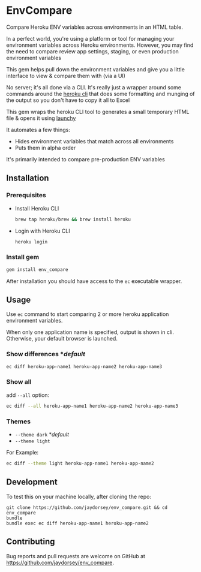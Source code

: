 # EnvCompare

Compare Heroku ENV variables across environments in an HTML
table.

In a perfect world, you're using a platform or tool for managing your
environment variables across Heroku environments. However, you may
find the need to compare review app settings, staging, or even
production environment variables

This gem helps pull down the environment variables and give you
a little interface to view & compare them with (via a UI)

No server; it's all done via a CLI. It's really just a wrapper around
some commands around the [heroku cli](https://devcenter.heroku.com/articles/heroku-cli) that does some formatting and
munging of the output so you don't have to copy it all to Excel

This gem wraps the heroku CLI tool to generates a small temporary
HTML file & opens it using [launchy](https://github.com/copiousfreetime/launchy)

It automates a few things:
- Hides environment variables that match across all environments
- Puts them in alpha order

It's primarily intended to compare pre-production ENV variables

## Installation

### Prerequisites
- Install Heroku CLI
  ```bash
  brew tap heroku/brew && brew install heroku
  ```

- Login with Heroku CLI
  ```bash
  heroku login
  ```

### Install gem
```bash
gem install env_compare
```

After installation you should have access to the `ec` executable wrapper.


## Usage
Use `ec` command to start comparing 2 or more heroku application environment variables.

When only one application name is specified, output is shown in cli. Otherwise, your default browser is launched.

### Show **differences** **default*
```bash
ec diff heroku-app-name1 heroku-app-name2 heroku-app-name3
```

### Show **all**
add `--all` option:
```bash
ec diff --all heroku-app-name1 heroku-app-name2 heroku-app-name3
```

### Themes
- `--theme dark` **default*
- `--theme light`

For Example:
```bash
ec diff --theme light heroku-app-name1 heroku-app-name2
```

## Development

To test this on your machine locally, after cloning the repo:

    git clone https://github.com/jaydorsey/env_compare.git && cd env_compare
    bundle
    bundle exec ec diff heroku-app-name1 heroku-app-name2

## Contributing

Bug reports and pull requests are welcome on GitHub at https://github.com/jaydorsey/env_compare.
